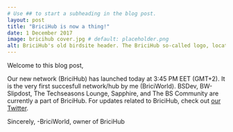 ```yaml
---
# Use ## to start a subheading in the blog post.
layout: post
title: "BriciHub is now a thing!"
date: 1 December 2017
image: bricihub cover.jpg # default: placeholder.png
alt: BriciHub's old birdsite header. The BriciHub so-called logo, located in the center, is surrounded by the logos of BSDev, BW-Slipdost, Techseasons, Sapphire and the BS Community.
---
```

Welcome to this blog post,

Our new network (BriciHub) has launched today at 3:45 PM EET (GMT+2). It is the very first succesfull network/hub by me (BriciWorld). BSDev, BW-Slipdost, The Techseasons Lounge, Sapphire, and The BS Community are currently a part of BriciHub. For updates related to BriciHub, check out [our Twitter][twitter].

Sincerely,
-BriciWorld, owner of BriciHub

[twitter]: https://twitter.com/BriciHub
